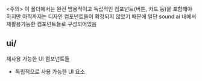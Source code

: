 <주의>
이 폴더에서는
완전 범용적이고 독립적인 컴포넌트(버튼, 카드 등)을 포함해야하지만
아직까지는 디자인 컴포넌트들이 확정되지 않았기 때문에
일단 sound ai 내에서 재활용가능한 컴포넌트들로 구성되어있음

## ui/

재사용 가능한 UI 컴포넌트들

- 독립적으로 사용 가능한 UI 요소
